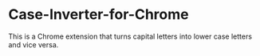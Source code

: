 # Case-Inverter-for-Chrome
This is a Chrome extension that turns capital letters into lower case letters and vice versa.
